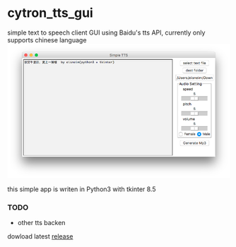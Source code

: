 cytron_tts_gui
=========
simple text to speech client GUI using Baidu's tts API, currently only supports chinese language
![snapshot](snapshot.png)

this simple app is writen in Python3 with tkinter 8.5

### TODO
 - other tts backen

dowload latest [release](https://github.com/eisneim/cytron_tts_gui/releases)

